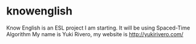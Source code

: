 # knowenglish
Know English is an ESL project I am starting.
It will be using Spaced-Time Algorithm
My name is Yuki Rivero, my website is http://yukirivero.com/

